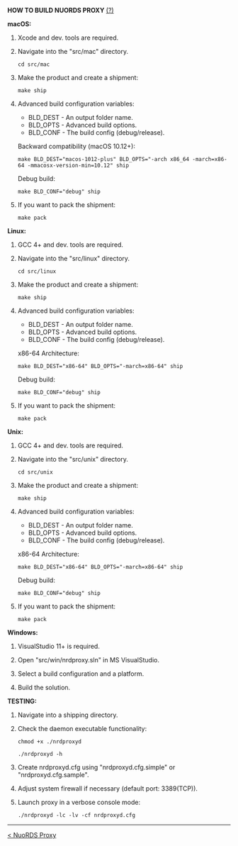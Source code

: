 **HOW TO BUILD NUORDS PROXY** [(?)](README.md)  
  
**macOS:**  
  
1. Xcode and dev. tools are required.  
  
2. Navigate into the "src/mac" directory.  
  
   ```  
   cd src/mac  
   ```  
  
3. Make the product and create a shipment: 
  
   ```  
   make ship  
   ```  

4. Advanced build configuration variables:  
  
   - BLD_DEST - An output folder name.  
   - BLD_OPTS - Advanced build options.  
   - BLD_CONF - The build config (debug/release).  
  
   Backward compatibility (macOS 10.12+):  
   
   ```  
   make BLD_DEST="macos-1012-plus" BLD_OPTS="-arch x86_64 -march=x86-64 -mmacosx-version-min=10.12" ship
   ```  
   
   Debug build:  
   
   ```  
   make BLD_CONF="debug" ship
   ```  

5. If you want to pack the shipment:  
  
   ```  
   make pack  
   ```  

  
**Linux:**  
  
1. GCC 4+ and dev. tools are required.  
  
2. Navigate into the "src/linux" directory.  
  
   ```  
   cd src/linux
   ```  
  
3. Make the product and create a shipment: 
  
   ```  
   make ship
   ```  
  
4. Advanced build configuration variables:  
  
   - BLD_DEST - An output folder name.  
   - BLD_OPTS - Advanced build options.  
   - BLD_CONF - The build config (debug/release).  
  
   x86-64 Architecture:  
  
   ```  
   make BLD_DEST="x86-64" BLD_OPTS="-march=x86-64" ship  
   ```  
  
   Debug build:  
   ```  
   make BLD_CONF="debug" ship  
   ```  
    
5. If you want to pack the shipment:  
  
   ```  
   make pack
   ```  
  
**Unix:**  
  
1. GCC 4+ and dev. tools are required.  
  
2. Navigate into the "src/unix" directory.  
  
   ```  
   cd src/unix
   ```  
  
3. Make the product and create a shipment: 
  
   ```  
   make ship  
   ```  
  
5. Advanced build configuration variables:  
  
   - BLD_DEST - An output folder name.  
   - BLD_OPTS - Advanced build options.  
   - BLD_CONF - The build config (debug/release).  
  
   x86-64 Architecture:  
  
   ```  
   make BLD_DEST="x86-64" BLD_OPTS="-march=x86-64" ship  
   ```  
  
   Debug build:  
  
   ```  
   make BLD_CONF="debug" ship  
   ```  
  
4. If you want to pack the shipment:  
  
   ```  
   make pack
   ```  
  
**Windows:**  
  
1. VisualStudio 11+ is required.  
  
2. Open "src/win/nrdproxy.sln" in MS VisualStudio.  
  
3. Select a build configuration and a platform.  
  
4. Build the solution.  
  
**TESTING:**  
  
1. Navigate into a shipping directory.  
  
2. Check the daemon executable functionality:  
  
   ```  
   chmod +x ./nrdproxyd  
  
   ./nrdproxyd -h  
   ```  
  
3. Create nrdproxyd.cfg using "nrdproxyd.cfg.simple" or "nrdproxyd.cfg.sample".  
  
4. Adjust system firewall if necessary (default port: 3389(TCP)).  
  
5. Launch proxy in a verbose console mode:  
  
   ```  
   ./nrdproxyd -lc -lv -cf nrdproxyd.cfg  
   ```  
  
------------------------------  
[< NuoRDS Proxy](README.md)  
  